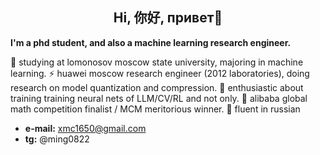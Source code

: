 ## <center> Hi,  你好, привет👋 </center>

**I'm a phd student, and also a machine learning research engineer.**

🔭 studying at lomonosov moscow state university, majoring in machine learning.
⚡ huawei moscow research engineer (2012 laboratories), doing research on model quantization and compression.
🤔 enthusiastic about training training neural nets of LLM/CV/RL and not only.
🌱 alibaba global math competition finalist / MCM meritorious winner. 
💬 fluent in russian

- **e-mail:** xmc1650@gmail.com  
- **tg:** @ming0822

<!--
**mmmiiinnnggg/mmmiiinnnggg** is a ✨ _special_ ✨ repository because its `README.md` (this file) appears on your GitHub profile.

Here are some ideas to get you started:

- 🔭 I’m currently working on ...
- 🌱 I’m currently learning ...
- 👯 I’m looking to collaborate on ...
- 🤔 I’m looking for help with ...
- 💬 Ask me about ...
- 📫 How to reach me: ...
- 😄 Pronouns: ...
- ⚡ Fun fact: ...
-->
